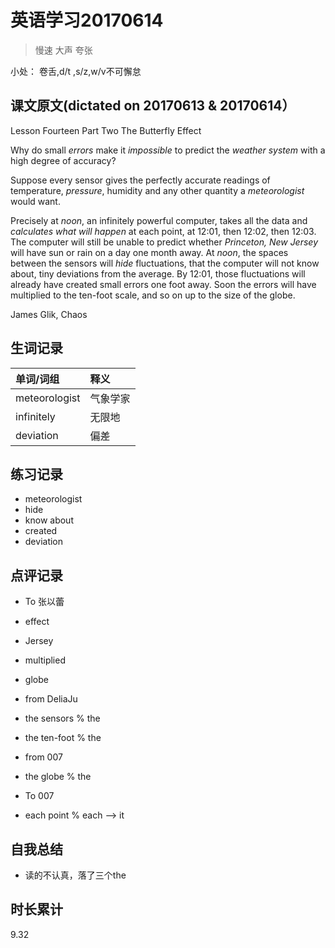 # 英语学习20170614

> 慢速 大声 夸张

小处： 卷舌,d/t ,s/z,w/v不可懈怠

## 课文原文(dictated on 20170613 & 20170614）

Lesson Fourteen Part Two  The Butterfly Effect

Why do small _errors_ make it _impossible_ to predict the _weather system_ with a high degree of accuracy?

Suppose every sensor gives the perfectly accurate readings of temperature, _pressure_, humidity and any other quantity a _meteorologist_ would want.

Precisely at _noon_, an infinitely powerful computer, takes all the data and _calculates_ _what will happen_ at each point, at 12:01, then 12:02, then 12:03.
The computer will still be unable to predict whether _Princeton, New Jersey_  will have sun or rain on a day one month away.
At _noon_, the spaces between the sensors will _hide_ fluctuations, that the computer will not know about, tiny deviations from the average.
By 12:01, those fluctuations will already have created small errors one foot away.
Soon the errors will have multiplied to the ten-foot scale, and so on up to the size of the globe.

James Glik, Chaos


## 生词记录
| 单词/词组 | 释义  |
| :-----| :------|
| meteorologist | 气象学家 |
| infinitely | 无限地 |
| deviation | 偏差 |


## 练习记录
* meteorologist
* hide
* know about
* created
* deviation

## 点评记录
* To 张以蕾
 * effect
 * Jersey
 * multiplied 
 * globe

* from DeliaJu
 * the sensors % the
 * the ten-foot % the 

* from 007
 * the globe % the
 
* To 007
 * each point % each --> it

## 自我总结
* 读的不认真，落了三个the

## 时长累计
9.32
